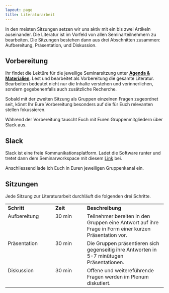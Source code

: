 ```yaml
---
layout: page
title: Literaturarbeit
---
```


<style>
  td {
  vertical-align: top;
  align: left;  
  }
</style>

In den meisten Sitzungen setzen wir uns aktiv mit ein bis zwei Artikeln auseinander. Die Literatur ist im Vorfeld von allen Seminarteilnehmern zu bearbeiten. Die Sitzungen bestehen dann aus drei Abschnitten zusammen: Aufbereitung, Präsentation, und Diskussion.

## Vorbereitung

Ihr findet die Lektüre für die jeweilige Seminarsitzung unter <a href="menu/materials"><b>Agenda & Materialien</b></a>. Lest und bearbeitet als Vorbereitung die gesamte Literatur. Bearbeiten bedeutet nicht nur die Inhalte verstehen und verinnerlichen, sondern gegebenenfalls auch zusätzliche Recherche.  

Sobald mit der zweiten Sitzung als Gruppen einzelnen Fragen zugeordnet seit, könnt Ihr Eure Vorbereitung besonders auf die für Euch relevanten stellen fokussieren.

Während der Vorbereitung tauscht Euch mit Euren Gruppenmitgliedern über Slack aus.  


## Slack

Slack ist eine freie Kommunikationsplatform. Ladet die Software runter und tretet dann dem Seminarworkspace mit diesem <a href="https://join.slack.com/t/slack-7ir5572/shared_invite/zt-w5kbfhk4-Van2ehqF1bs99AkmBNNMTw">Link</a> bei.  

Anschliessend lade ich Euch in Euren jeweiligen Gruppenkanal ein.

## Sitzungen

Jede Sitzung zur Literaturarbeit durchläuft die folgenden drei Schritte.

<table cellspacing="0" cellpadding="0">
<col width="30%">
<col width="20%">
<col width="50%">
<tr>
  <td><b>Schritt</b></td>
  <td><b>Zeit</b></td>
  <td><b>Beschreibung</b></td></tr>
<tr>
  <td>Aufbereitung</td>
  <td>30 min</td>
  <td>Teilnehmer bereiten in den Gruppen eine Antwort auf ihre Frage in Form einer kurzen Präsentation vor.</td>
</tr>
<tr>
  <td>Präsentation</td>
  <td>30 min</td>
  <td>Die Gruppen präsentieren sich gegenseitig ihre Antworten in 5-7 minütugen Präsentationen.</td>
</tr>
<tr>
  <td>Diskussion</td>
  <td>30 min</td>
  <td>Offene und weitereführende Fragen werden im Plenum diskutiert.</td>
</tr>
</table>
